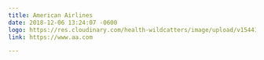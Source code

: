 ```yaml
---
title: American Airlines
date: 2018-12-06 13:24:07 -0600
logo: https://res.cloudinary.com/health-wildcatters/image/upload/v1544124255/American%20Airlines.jpg
link: https://www.aa.com

---
```


